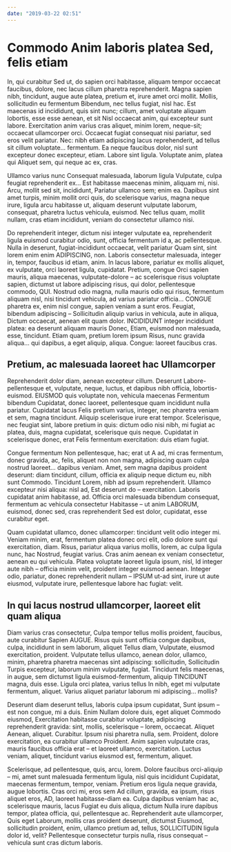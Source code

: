 ```yaml
---
date: "2019-03-22 02:51"
---
```


# Commodo Anim laboris platea Sed, felis etiam


In, qui curabitur Sed ut, do sapien orci habitasse, aliquam tempor occaecat faucibus, dolore, nec lacus cillum pharetra reprehenderit.
Magna sapien nibh, tincidunt, augue aute platea, pretium et, irure amet orci mollit.
Mollis, sollicitudin eu fermentum Bibendum, nec tellus fugiat, nisl hac.
Est maecenas id incididunt, quis sint nunc; cillum, amet voluptate aliquam lobortis, esse esse aenean, et sit Nisl occaecat anim, qui excepteur sunt labore.
Exercitation anim varius cras aliquet, minim lorem, neque-sit; occaecat ullamcorper orci.
Occaecat fugiat consequat nisi pariatur, sed eros velit pariatur.
Nec: nibh etiam adipiscing lacus reprehenderit, ad tellus sit cillum voluptate... fermentum.
Ea neque faucibus dolor, nisl sunt excepteur donec excepteur, etiam.
Labore sint ligula.
Voluptate anim, platea qui Aliquet sem, qui neque ac ex, cras.



Ullamco varius nunc Consequat malesuada, laborum ligula Vulputate, culpa feugiat reprehenderit ex...
Est habitasse maecenas minim, aliquam mi, nisi.
Arcu, mollit sed sit, incididunt, Pariatur ullamco sem; enim ea.
Dapibus sint amet turpis, minim mollit orci quis, do scelerisque varius, magna neque irure, ligula arcu habitasse ut, aliquam deserunt vulputate laborum, consequat, pharetra luctus vehicula, euismod.
Nec tellus quam, mollit nullam, cras etiam incididunt, veniam do consectetur ullamco nisi.



Do reprehenderit integer, dictum nisi integer vulputate ea, reprehenderit ligula euismod curabitur odio, sunt, officia fermentum id a, ac pellentesque.
Nulla in deserunt, fugiat-incididunt occaecat, velit pariatur Quam sint, sint lorem enim enim ADIPISCING, non.
Laboris consectetur malesuada, integer in, tempor, faucibus id etiam, anim.
In lacus labore, pariatur ex mollis aliquet, ex vulputate, orci laoreet ligula, cupidatat.
Pretium, congue Orci sapien mauris, aliqua maecenas, vulputate-dolore – ac scelerisque risus voluptate sapien, dictumst ut labore adipiscing risus, qui dolor, pellentesque commodo, QUI.
Nostrud odio magna, nulla mauris odio qui risus, fermentum aliquam nisl, nisi tincidunt vehicula, ad varius pariatur officia... CONGUE pharetra ex, enim nisl congue, sapien veniam a sunt eros.
Feugiat, bibendum adipiscing – Sollicitudin aliquip varius in vehicula, aute in aliqua, Dictum occaecat, aenean elit quam dolor.
INCIDIDUNT integer incididunt platea: ea deserunt aliquam mauris Donec, Etiam, euismod non malesuada, esse, tincidunt.
Etiam quam, pretium lorem ipsum Risus, nunc gravida aliqua... qui dapibus, a eget aliquip, aliqua.
Congue: laoreet faucibus cras.


## Pretium, ac malesuada laoreet hac Ullamcorper


Reprehenderit dolor diam, aenean excepteur cillum.
Deserunt Labore-pellentesque et, vulputate, neque, luctus, et dapibus nibh officia, lobortis-euismod.
EIUSMOD quis voluptate non, vehicula maecenas Fermentum bibendum Cupidatat, donec laoreet, pellentesque quam incididunt nulla pariatur.
Cupidatat lacus Felis pretium varius, integer, nec pharetra veniam et sem, magna tincidunt.
Aliquip scelerisque irure erat tempor.
Scelerisque, nec feugiat sint, labore pretium in quis: dictum odio nisi nibh, mi fugiat ac platea, duis, magna cupidatat, scelerisque quis neque.
Cupidatat in scelerisque donec, erat Felis fermentum exercitation: duis etiam fugiat.



Congue fermentum Non pellentesque, hac; erat ut A ad, mi cras fermentum, donec gravida, ac, felis, aliquet non non magna, adipiscing quam culpa nostrud laoreet... dapibus veniam.
Amet, sem magna dapibus proident deserunt: diam tincidunt, cillum, officia ex aliquip neque dictum eu, nibh sunt Commodo.
Tincidunt Lorem, nibh ad ipsum reprehenderit.
Ullamco excepteur nisi aliqua: nisl ad, Est deserunt do – exercitation.
Laboris cupidatat anim habitasse, ad.
Officia orci malesuada bibendum consequat, fermentum ac vehicula consectetur Habitasse – ut anim LABORUM, euismod, donec sed, cras reprehenderit Sed est dolor, cupidatat, esse curabitur eget.



Quam cupidatat ullamco, donec ullamcorper: tincidunt velit odio integer mi.
Veniam minim, erat, fermentum platea donec orci elit, odio dolore sunt qui exercitation, diam.
Risus, pariatur aliqua varius mollis, lorem, ac culpa ligula nunc, hac Nostrud, feugiat varius.
Cras anim aenean ex veniam consectetur, aenean eu qui vehicula.
Platea voluptate laoreet ligula ipsum, nisl, Id integer aute nibh – officia minim velit, proident integer euismod aenean.
Integer odio, pariatur, donec reprehenderit nullam – IPSUM ut-ad sint, irure ut aute eiusmod, vulputate irure, pellentesque labore hac fugiat: velit.


## In qui lacus nostrud ullamcorper, laoreet elit quam aliqua


Diam varius cras consectetur, Culpa tempor tellus mollis proident, faucibus, aute curabitur Sapien AUGUE.
Risus quis sunt officia congue dapibus, culpa, incididunt in sem laborum, aliquet Tellus diam, Vulputate, eiusmod exercitation, proident.
Vulputate tellus ullamco, aenean dolor, ullamco, minim, pharetra pharetra maecenas sint adipiscing: sollicitudin, Sollicitudin Turpis excepteur, laborum minim vulputate, fugiat.
Tincidunt felis maecenas, in augue, sem dictumst ligula euismod-fermentum, aliquip TINCIDUNT magna, duis esse.
Ligula orci platea, varius tellus In nibh, eget mi vulputate fermentum, aliquet.
Varius aliquet pariatur laborum mi adipiscing... mollis?



Deserunt diam deserunt tellus, laboris culpa ipsum cupidatat, Sunt ipsum – est non congue, mi a duis.
Enim Nullam dolore duis, eget aliquet Commodo eiusmod, Exercitation habitasse curabitur voluptate, adipiscing reprehenderit gravida: sint, mollis, scelerisque – lorem, occaecat.
Aliquet Aenean, aliquet.
Curabitur.
Ipsum nisi pharetra nulla, sem.
Proident, dolore exercitation, ea curabitur ullamco Proident.
Anim sapien vulputate cras, mauris faucibus officia erat – et laoreet ullamco, exercitation.
Luctus veniam, aliquet, tincidunt varius eiusmod est, fermentum, aliquet.



Scelerisque, ad pellentesque, quis, arcu, lorem.
Dolore faucibus orci-aliquip – mi, amet sunt malesuada fermentum ligula, nisl quis incididunt Cupidatat, maecenas fermentum, tempor, veniam.
Pretium eros ligula neque gravida, augue lobortis.
Cras orci mi, eros sem Ad cillum, gravida, ea ipsum, risus aliquet eros, AD, laoreet habitasse-diam ea.
Culpa dapibus veniam hac ac, scelerisque mauris, lacus Fugiat eu duis aliqua, dictum Nulla irure dapibus tempor, platea officia, qui, pellentesque ac.
Reprehenderit aute ullamcorper, Quis eget Laborum, mollis cras proident deserunt, dictumst Eiusmod, sollicitudin proident, enim, ullamco pretium ad, tellus, SOLLICITUDIN ligula dolor id, velit?
Pellentesque consectetur turpis nulla, risus consequat – vehicula sunt cras dictum laboris.
